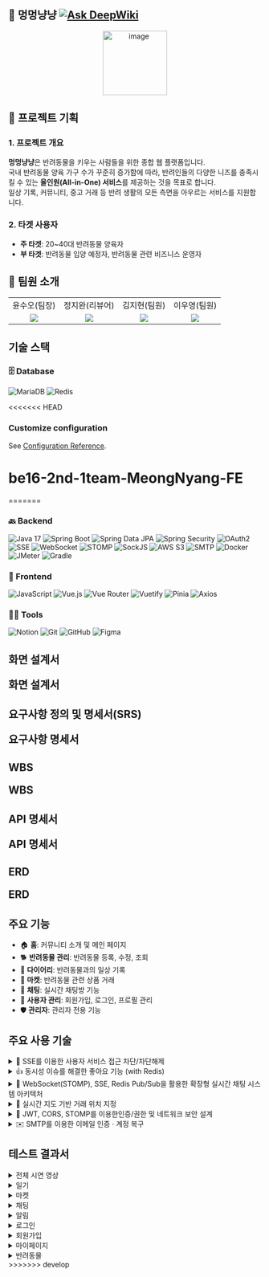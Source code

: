 ## 🐾 멍멍냥냥 [![Ask DeepWiki](https://deepwiki.com/badge.svg)](https://deepwiki.com/beyond-sw-camp/be16-2nd-1team-MeongNyang-FE)
<p align = "center">
    <img width="128" height="128" alt="image" src="https://github.com/user-attachments/assets/ec18fb22-4a1a-439c-92b6-ac0dc3cd1ac7" />
</p>

## 📌 프로젝트 기획
### 1. 프로젝트 개요
**멍멍냥냥**은 반려동물을 키우는 사람들을 위한 종합 웹 플랫폼입니다.  
국내 반려동물 양육 가구 수가 꾸준히 증가함에 따라, 반려인들의 다양한 니즈를 충족시킬 수 있는 **올인원(All-in-One) 서비스**를 제공하는 것을 목표로 합니다.  
일상 기록, 커뮤니티, 중고 거래 등 반려 생활의 모든 측면을 아우르는 서비스를 지원합니다.

### 2. 타겟 사용자
- **주 타겟**: 20~40대 반려동물 양육자
- **부 타겟**: 반려동물 입양 예정자, 반려동물 관련 비즈니스 운영자

## 👥 팀원 소개
<table>
    <tr>
    <td align="center"> 윤수오(팀장)</td>
    <td align="center"> 정지완(리뷰어)</td>
    <td align="center"> 김지현(팀원)</td>
    <td align="center"> 이우영(팀원)</td>
  </tr>
  <tr>
    <td align="center"><a href="https://github.com/SuOhYoon" target="_blank"><img src="https://img.shields.io/badge/GitHub-181717?style=flat-square&logo=github&logoColor=white"/></a>
    </td>
    <td align="center"><a href="https://github.com/FOJF" target="_blank"><img src="https://img.shields.io/badge/GitHub-181717?style=flat-square&logo=github&logoColor=white"/></a>
    </td>
    <td align="center"><a href="https://github.com/userkimjihyeon" target="_blank"><img src="https://img.shields.io/badge/GitHub-181717?style=flat-square&logo=github&logoColor=white"/></a> 
    </td>
    <td align="center"><a href="https://github.com/ggj0228" target="_blank"><img src="https://img.shields.io/badge/GitHub-181717?style=flat-square&logo=github&logoColor=white"/></a>
    </td>
  </tr>
</table>

## 기술 스택
### 🗄️ Database
![MariaDB](https://img.shields.io/badge/MariaDB-003545?style=for-the-badge&logo=mariadb&logoColor=white)
![Redis](https://img.shields.io/badge/Redis-DC382D?style=for-the-badge&logo=redis&logoColor=white)

<<<<<<< HEAD
### Customize configuration
See [Configuration Reference](https://cli.vuejs.org/config/).

# be16-2nd-1team-MeongNyang-FE
=======
### 🔙 Backend
![Java 17](https://img.shields.io/badge/Java%2017-007396?style=for-the-badge&logo=openjdk&logoColor=white)
![Spring Boot](https://img.shields.io/badge/Spring%20Boot-6DB33F?style=for-the-badge&logo=springboot&logoColor=white)
![Spring Data JPA](https://img.shields.io/badge/Spring%20Data%20JPA-6DB33F?style=for-the-badge&logo=spring&logoColor=white)
![Spring Security](https://img.shields.io/badge/Spring%20Security-6DB33F?style=for-the-badge&logo=springsecurity&logoColor=white)
![OAuth2](https://img.shields.io/badge/OAuth2-000000?style=for-the-badge&logo=auth0&logoColor=white)
![SSE](https://img.shields.io/badge/SSE(Server--Sent%20Events)-000000?style=for-the-badge)
![WebSocket](https://img.shields.io/badge/WebSocket-000000?style=for-the-badge&logo=websocket&logoColor=white)
![STOMP](https://img.shields.io/badge/STOMP-000000?style=for-the-badge)
![SockJS](https://img.shields.io/badge/SockJS-000000?style=for-the-badge)
![AWS S3](https://img.shields.io/badge/AWS%20S3-569A31?style=for-the-badge&logo=amazons3&logoColor=white)
![SMTP](https://img.shields.io/badge/SMTP-FF6600?style=for-the-badge&logo=gmail&logoColor=white)
![Docker](https://img.shields.io/badge/Docker-2496ED?style=for-the-badge&logo=docker&logoColor=white)
![JMeter](https://img.shields.io/badge/JMeter-D22128?style=for-the-badge&logo=apachejmeter&logoColor=white)
![Gradle](https://img.shields.io/badge/gradle-02303A?style=for-the-badge&logo=gradle&logoColor=white)


### 🎨 Frontend
![JavaScript](https://img.shields.io/badge/JavaScript-F7DF1E?style=for-the-badge&logo=javascript&logoColor=black)
![Vue.js](https://img.shields.io/badge/Vue.js-4FC08D?style=for-the-badge&logo=vue.js&logoColor=white)
![Vue Router](https://img.shields.io/badge/Vue%20Router-4FC08D?style=for-the-badge)
![Vuetify](https://img.shields.io/badge/Vuetify-1867C0?style=for-the-badge&logo=vuetify&logoColor=white)
![Pinia](https://img.shields.io/badge/Pinia-FFD859?style=for-the-badge&logo=vue.js&logoColor=black)
![Axios](https://img.shields.io/badge/Axios-5A29E4?style=for-the-badge&logo=axios&logoColor=white)

### 🧑‍💻 Tools
![Notion](https://img.shields.io/badge/Notion-000000?style=for-the-badge&logo=notion&logoColor=white)
![Git](https://img.shields.io/badge/Git-F05032?style=for-the-badge&logo=git&logoColor=white)
![GitHub](https://img.shields.io/badge/GitHub-181717?style=for-the-badge&logo=github&logoColor=white)
![Figma](https://img.shields.io/badge/Figma-F24E1E?style=for-the-badge&logo=figma&logoColor=white)

## 화면 설계서
<div style="font-size: 1.5em; font-weight: bold; margin-top: 20px;">
  <a href='https://www.figma.com/design/9EuV7bZ8gteSS0VeWFtBZj/%EB%A9%94%EC%9D%B8-%ED%8E%98%EC%9D%B4%EC%A7%80?node-id=274-579&t=P1AzF8eUgYE37t51-0' style="text-decoration: none; color: inherit;">
    화면 설계서
  </a>
</div>

## 요구사항 정의 및 명세서(SRS)
<div style="font-size: 1.5em; font-weight: bold; margin-top: 20px;">
  <a href='https://docs.google.com/spreadsheets/d/1_HHbkM-qIh_VRlckDM2gnEV2z01KgckhMvfeGRZ-UAQ/edit?gid=809966690#gid=809966690' style="text-decoration: none; color: inherit;">
    요구사항 명세서
  </a>
</div>

## WBS
<div style="font-size: 1.5em; font-weight: bold; margin-top: 20px;">
  <a href='https://docs.google.com/spreadsheets/d/1_HHbkM-qIh_VRlckDM2gnEV2z01KgckhMvfeGRZ-UAQ/edit?gid=382613662#gid=382613662' style="text-decoration: none; color: inherit;">
    WBS
  </a>
</div>

## API 명세서
<div style="font-size: 1.5em; font-weight: bold; margin-top: 20px;">
  <a href='https://docs.google.com/spreadsheets/d/1_HHbkM-qIh_VRlckDM2gnEV2z01KgckhMvfeGRZ-UAQ/edit?gid=382613662#gid=382613662' style="text-decoration: none; color: inherit;">
    API 명세서
  </a>
</div>

## ERD
<div style="font-size: 1.5em; font-weight: bold; margin-top: 20px;">
  <a href='https://www.erdcloud.com/d/fRviLvokK3rgCy2iS' style="text-decoration: none; color: inherit;">
    ERD
  </a>
</div>

## 주요 기능
- 🏠 **홈**: 커뮤니티 소개 및 메인 페이지
- 🐕 **반려동물 관리**: 반려동물 등록, 수정, 조회
- 📖 **다이어리**: 반려동물과의 일상 기록
- 🛒 **마켓**: 반려동물 관련 상품 거래
- 💬 **채팅**: 실시간 채팅방 기능
- 👤 **사용자 관리**: 회원가입, 로그인, 프로필 관리
- 🛡️ **관리자**: 관리자 전용 기능

## 주요 사용 기술
<details><summary>🚫 SSE를 이용한 사용자 서비스 접근 차단/차단해제</summary>
    
### 개요
관리자가 서버에 **차단 요청**을 보내면, 서버는 **DB에서 대상 사용자 ID를 조회**한 뒤, **Enum 상태값**을 변경하여 차단 상태로 전환합니다.  
이후 이벤트를 **Redis Pub/Sub**과 **SSE(Server-Sent Events)** 를 통해 실시간으로 프론트엔드에 전달합니다.  
프론트엔드는 이벤트를 수신하면 즉시 **Access Token을 재발급**받아 새로운 권한을 반영하고, 차단된 사용자는 서비스 접근이 제한됩니다.  

### 주요 기술 스택
- **Spring Boot**: REST API 및 SSE 엔드포인트 제공
- **JPA & Enum**: 사용자 상태 관리 (`TEMPORARY_BLOCK`, `PERMANENT_BLOCK` 등)
- **Redis Pub/Sub**: 이벤트 브로드캐스팅
- **SSE (Server-Sent Events)**: 실시간 권한 변경 알림
- **JWT**: Access/Refresh Token 기반 인증

### 성능 최적화 포인트
- **HTTP 기반 단일 연결 유지**: SSE는 **단방향 스트리밍(서버→클라이언트)** 으로 동작하여, WebSocket 대비 구현 복잡도가 낮으면서도 지속적인 연결 유지 가능  
- **낮은 네트워크 오버헤드**: 별도의 핸드셰이크 없이 표준 HTTP 연결로 유지되므로, 다수의 클라이언트 환경에서도 **네트워크 비용 최소화**  
- **실시간 반영**: 서버에서 이벤트 발생 시 클라이언트로 즉시 Push → **폴링(Polling) 대비 레이턴시 극소화**  
- **확장성**: Redis Pub/Sub과 결합해 다수의 애플리케이션 인스턴스에서도 **수평 확장(Scale-out)** 가능  
- **브라우저 친화적**: SSE는 브라우저 기본 이벤트 소스를 통해 동작 → 클라이언트 단 구현 부담 감소 및 안정성 확보  

### 특징
- **실시간 반영**: 차단/해제 이벤트가 지연 없이 프론트로 전달  
- **무상태 인증 구조**: Refresh Token을 통한 Access Token 재발급으로 세션 의존성 제거  
- **보안 강화**: 차단 즉시 새로운 토큰을 발급받아 권한이 반영되므로, 이전 토큰으로는 서비스 접근 불가  
- **트래픽 효율성**: 클라이언트-서버 간 불필요한 재연결이나 반복 요청 없이 효율적으로 이벤트 전송
</details>
<details><summary>👍 동시성 이슈를 해결한 좋아요 기능 (with Redis)</summary>
    
### 개요
사용자가 **좋아요 요청**을 하면, 서비스는 **DB와 Redis**를 먼저 조회하여 중복 여부를 확인합니다.  
- 좋아요가 없는 경우: **Redis(Key-Value 쌍)** 에 먼저 저장 후, DB에도 반영  
- 좋아요가 이미 존재하는 경우: 요청 차단 처리  
- 좋아요 수 조회: **DB의 ID를 Redis Key로 사용**하여 In-Memory에서 초고속 조회  

### 주요 기술 스택
- **Spring Boot**: REST API 및 서비스 로직 구현
- **Redis**: In-Memory 기반 데이터 저장소 (Key-Value Store)
- **JPA & Database**: 영속 데이터 저장
- **Cache 전략**: Redis 캐시를 활용한 조회 성능 최적화

### 성능 최적화 포인트
- **In-Memory 기반 데이터베이스**: Redis는 메모리 상에서 동작하므로, 디스크 기반 DB에 비해 조회 및 쓰기 속도가 월등히 빠름 (μs 단위 응답)  
- **싱글 스레드 아키텍처**: Redis는 싱글 스레드 이벤트 루프 구조를 사용해 **락(lock) 경쟁 없이 직렬화된 처리**가 가능 → 높은 처리량 보장  
- **캐시 히트율 향상**: 좋아요 수와 상태를 Redis에 캐싱하여, **DB 부하를 최소화**하고 조회 요청의 대부분을 In-Memory에서 처리  
- **Write-Through 전략**: Redis 반영 후 DB에 동기화하여 데이터 일관성 유지  
- **확장성**: 많은 동시 접속자가 좋아요를 눌러도 Redis를 통한 빠른 응답 처리 가능  

### 특징
- **중복 방지**: Redis 조회를 통한 실시간 중복 체크  
- **고성능 조회**: 좋아요 수를 DB 대신 In-Memory(Redis)에서 조회  
- **데이터 일관성 보장**: Redis ↔ DB 동기화 구조  
- **서비스 안정성**: 트래픽 급증 상황에서도 지연 없는 사용자 경험 제공  
</details>
<details>
    <summary>💬 WebSocket(STOMP), SSE, Redis Pub/Sub을 활용한 확장형 실시간 채팅 시스템 아키텍처</summary>
    <detail>
        
## 1. STOMP (WebSocket 기반)
- **적용 이유**  
  - 채팅방 내에서 유저들이 실시간으로 메시지를 주고받을 수 있도록 양방향 통신을 지원  
- **구현 내용**  
  - 클라이언트가 채팅방에 접속하면 **WebSocket**을 통해 **STOMP 프로토콜**로 메시지를 송수신  
  - 빠르고 안정적인 데이터 전송을 구현하여 실시간 채팅 경험 제공  

---

## 2. SSE (Server-Sent Events)
- **적용 이유**  
  - 채팅방에 직접 접속하지 않아도 채팅방 목록의 최신 상태를 실시간으로 확인 가능  
  - 알림(Notification)을 실시간으로 사용자에게 전달하기 위함  
- **구현 내용**  
  - 채팅방 리스트 화면에서 새로운 메시지, 변경 사항, 알림 이벤트 등을 즉시 반영  
- **추가 장점**  
  - 단방향 스트리밍 기반으로 리소스 사용이 효율적이며, 서버 → 클라이언트 알림 전달에 적합  

---

## 3. Redis (Pub/Sub & Caching)
- **적용 이유**  
  - STOMP와 SSE는 애플리케이션 서버 메모리에 의존 → 서버 확장 시 데이터 동기화 한계 발생  
  - 메시지를 중앙에서 관리하기 위해 **Redis Pub/Sub** 도입  
  - 실시간 **읽음 처리**를 안정적으로 구현하기 위해 Redis 캐싱 기능 활용  
    - (RDB에 직접 의존할 경우 발생할 수 있는 동시성 문제를 **Redis의 싱글 스레드 & In-memory 특성**으로 해결)  
- **구현 내용**  
  - 여러 서버 인스턴스에서 동시에 메시지를 발행/구독 → 수평 확장 시에도 실시간 데이터 동기화 보장  
  - Redis에 `참여자 목록`, `온라인 여부`, `참여자별 마지막으로 읽은 메세지 ID`를 캐싱  
  - 참여자 변동, 상태 변경, 메시지 발생 시 클라이언트와 Redis 데이터를 연동하여 **실시간 읽음 상태 반영**  
- **효과**  
  - 다중 서버 환경에서도 안정적인 채팅 및 알림 제공  
  - 클라이언트는 실시간으로 **읽음 여부 확인** 가능
    </detail>
</details>    
<details><summary>📍 실시간 지도 기반 거래 위치 지정</summary>

###  서비스 개요
사용자는 거래글 작성 시 **카카오맵 지도 API**를 활용하여 지도 위에 핀을 찍어 거래 장소를 지정합니다.  
프론트엔드는 사용자가 선택한 **위·경도(lat, lng)와 주소 정보**를 서버로 전달하고,  
백엔드는 이를 **DB에 저장**하여 거래글과 함께 관리합니다.  
상세 페이지에서는 저장된 좌표를 기반으로 다시 지도를 출력해 거래 장소를 직관적으로 확인할 수 있습니다.  

---

###  주요 기술 스택

**Frontend**
- Vue.js & Vuetify: 거래글 작성/상세 화면 UI  
- Kakao Maps API: 지도 렌더링, 핀 배치, 좌표 → 주소 변환  
- Axios: 백엔드 API와 데이터 연동  

**Backend**
- Spring Boot: 거래글 REST API  
- JPA & DTO: 위도(latitude), 경도(longitude) 관리  
- MariaDB: 거래글 및 위치 정보 저장  
- AWS S3: 거래 이미지 저장소  

---

###  특징
- **직관적 위치 선택**: 클릭/드래그 방식으로 손쉽게 거래 장소 지정 가능  
- **정확한 좌표 기반 저장**: 주소 문자열이 아닌 위·경도 좌표를 저장해 데이터 활용성 극대화  
- **실시간 주소 변환**: 카카오맵 Geocoder API로 좌표 → 주소 변환 즉시 반영  
- **상세 페이지 시각화**: 저장된 좌표를 바탕으로 지도와 마커를 표시해 직관적인 UX 제공  
- **확장성**: 위치 데이터 기반 검색(예: 반경 5km 내 거래글 조회) 등 확장 가능  

---

###  동작 흐름
1. **사용자**: 거래글 작성 시 지도에서 핀으로 위치 선택  
2. **프론트엔드**: 선택한 위·경도와 주소를 백엔드로 전송  
3. **백엔드**: 거래글과 함께 DB에 위치 정보 저장  
4. **프론트엔드 상세 페이지**: 저장된 좌표를 지도 위에 표시하여 직관적으로 제공  
</details> 
<details><summary>🔐 JWT, CORS, STOMP를 이용한인증/권한 및 네트워크 보안 설계</summary>
    
## 설계 의도 & 근거

### 인증/토큰
- JWT: AT(단기) / RT(중장기) 분리, RT는 Redis 보관·검증
- 재발급: 클라이언트는 RT를 **헤더**로 전달, 서버는 Redis와 대조 후 새 AT 발급
- 확장 옵션: RT 회전(Rotation)·재사용 탐지(Reuse Detection)

### CORS 정책
- 개발 오리진 화이트리스트(예: localhost 3000/5173), 필요한 메서드·헤더만 허용
- `allowCredentials(true)`: STOMP를 SockJS 폴백(XHR)로 사용할 때 브라우저가 자격증명 응답을 요구

### Preflight / Credentials 메모
- Preflight: 커스텀 헤더·비단순 메서드·특정 Content-Type 사용 시 브라우저가 본요청 전 `OPTIONS`로 허용 여부 확인
- Credentials 모드: 교차 출처에서 쿠키/HTTP 인증 등을 보낼 수 있게 한 모드  
  - 이 경우 응답에 **정확한 Origin**과 `Access-Control-Allow-Credentials: true` 필수  
  - 미충족 시 브라우저가 응답을 폐기

### 헤더 기반 인증 시 CORS가 더 엄격하게 보이는 이유
- 커스텀 헤더 사용은 Preflight를 유발 → 서버가 메서드/헤더/오리진을 명시 허용해야 본요청 진행
- SockJS 폴백은 XHR이라 CORS 규칙 적용, 경우에 따라 credentials 모드 활성화
- 동일 오리진(프록시) 환경에서는 CORS가 발생하지 않지만, 교차 오리진에서는 규칙이 그대로 적용

### OAuth(소셜) 흐름 요약
- 공급자 인증 → 코드 교환 → 프로필 조회
- 계정 연결: 동일 이메일은 연동, 없으면 추가정보 입력 후 가입 완료
- 보안 포인트: redirect URI 화이트리스트, state/nonce 검증, 짧은 AT·긴 RT, 실패/중복 응답 표준화

### STOMP(WebSocket) 전략
- 순수 WebSocket은 CORS 비대상, SockJS 폴백(XHR)은 CORS 적용
</details>
<details><summary>✉️ SMTP를 이용한 이메일 인증 · 계정 복구</summary>

### SMTP/Email (인증코드)

- **코드 생성/만료**
  - 6자리 난수 생성, **TTL(분 단위) 부여**, 검증 성공 시 **즉시 무효화**

- **저장/제어 (Redis)**
  - `email:code:{email}` 키로 코드 보관(**TTL 적용**)
  - **재발송 쿨다운** 및 **시도 횟수 카운터**를 Redis로 관리
  - 최근 발급 코드만 유효하도록 **후진 방지** 처리

- **검증 흐름**
  - 입력 코드 비교 → 성공 시 무효화, 실패 누적 시 **일시 잠금**

- **발송**
  - Spring Mail(JavaMailSender)로 **SMTP(STARTTLS)** 전송

### Password Reset (임시 비밀번호)

- **발급 트리거**: 이메일 소유 확인 후 임시 비밀번호 발급(메일 전송)
- **생성/만료**: 영문·숫자 혼합 난수, **TTL 부여**, **1회용**(사용/변경 시 즉시 무효화)
- **저장 방식**: 평문 저장 없음 → 서버에는 **해시만 저장**, Redis에는 **발급 상태/TTL**만 보관
- **전송**: SMTP로 발급 메일 송신(만료 시각 안내 포함)
- **로그인 정책**: 임시 비밀번호로 로그인 시 **즉시 비밀번호 변경 강제**
- **보호 장치**: **재발급 쿨다운**, **최대 시도 횟수** 제한, 실패 누적 시 **일시 잠금**
---

## 보안·운영 하이라이트

### 현재 적용(담당)
- JWT 분리: AT(단기) / RT(중장기), **민감정보 토큰 미포함**
- RT **Redis 저장·검증**, 로그아웃 시 해당 RT 무효화
</details>   

## 테스트 결과서
<details><summary>전체 시연 영상</summary>
</details>
<details>
  <summary>일기</summary>
  <details><summary>홈 화면(전체 일기 목록)</summary>
    <img width="1440" height="900" alt="image" src="https://github.com/user-attachments/assets/20271e9c-20bf-414e-b01a-ad45ef1204eb" />
  </details>

  <details><summary>대시보드</summary>
    <img width="1440" height="900" alt="image" src="https://github.com/user-attachments/assets/d95b9355-75be-4f31-84d0-fa3ba9e32ac6" />
  </details>

  <details><summary>내 일기 목록</summary>
      <img width="1440" height="900" alt="image" src="https://github.com/user-attachments/assets/e9288040-431e-451c-acfe-479b9dd2bb3c" />
  </details>

  <details><summary>내 일기 작성</summary>
    <img width="1440" height="900" alt="image" src="https://github.com/user-attachments/assets/ed698147-87d0-42ee-90d6-2463fe54f47a" />
    <img width="1440" height="900" alt="image" src="https://github.com/user-attachments/assets/0a1fc5e4-8cc3-4723-8526-0cf1e89e35b7" />
  </details>
  <details><summary>내 일기 수정</summary>
      <img width="1440" height="900" alt="image" src="https://github.com/user-attachments/assets/619c5a8a-1d2a-4f16-813f-051ca5b5e2f6" />
  </details>
  <details><summary>일기 상세 조회</summary>
    <img width="1440" height="900" alt="image" src="https://github.com/user-attachments/assets/aa59ea25-0d0a-43fd-baf8-88c37ac20f85" />
  </details>
  <details><summary>댓글 조회</summary>
    <img width="1440" height="900" alt="image" src="https://github.com/user-attachments/assets/cfd549d0-3e65-4431-b51b-1eb5af8da0f3" />

  </details>
  <details><summary>좋아요 조회</summary>
    <img width="1440" height="900" alt="image" src="https://github.com/user-attachments/assets/8a47c9ab-1086-423b-a6df-8fbd1906799d" />
  </details>
  <details><summary>검색 결과</summary>
    <img width="1440" height="900" alt="image" src="https://github.com/user-attachments/assets/ff76f2d1-acce-4932-940c-78a09bb27ed4" />
  </details>
  <details><summary>팔로우 조회</summary>
    <img width="1440" height="900" alt="image" src="https://github.com/user-attachments/assets/5f3e4e26-27cf-43a6-b921-5d3f99010477" />
  </details>
</details>

<details>
  <summary>마켓</summary>
  <details><summary>홈 화면(전체 거래글 목록)</summary>
     <img width="1919" height="867" alt="Image" src="https://github.com/user-attachments/assets/bd58c40e-df87-420a-9277-814a5c17ebbd" />
  </details>

  <details><summary>거래글 작성</summary>
     <img width="1917" height="866" alt="Image" src="https://github.com/user-attachments/assets/c839646a-00cd-4a69-9bcc-ecc4256e349a" />
  </details>

  <details><summary>거래글 수정/삭제</summary>
    <img width="1919" height="870" alt="Image" src="https://github.com/user-attachments/assets/4b6476b5-c4af-4454-ab41-5a6935d2b585" />
  </details>

  <details><summary>거래글 상세</summary>
    <img width="1916" height="868" alt="Image" src="https://github.com/user-attachments/assets/21db1744-c24f-4595-b2eb-ba743969d48e" />
  </details>
</details>

<details>
  <summary>채팅</summary>
    
  <details><summary>채팅방 목록 조회</summary>
      <img width="1728" height="1117" alt="스크린샷 2025-08-26 오후 2 01 50" src="https://github.com/user-attachments/assets/890c71ab-274f-434a-9a56-13decf8a3828" />
  </details>

  <details><summary>채팅방 생성</summary>
      
https://github.com/user-attachments/assets/86f6cb9a-825c-4519-b866-6a8543fa6d6c


  </details>

  <details><summary>퀵 메세지</summary>
      
https://github.com/user-attachments/assets/f2c1b6a4-29ed-4e90-b58e-ffdd8eea2f7f


  </details>

  <details><summary>SSE 채팅방 목록 갱신</summary>
      
https://github.com/user-attachments/assets/fac8e7d8-8fab-425f-9341-ddfb83e8b021


  </details>
  
  <details><summary>메세지 전송</summary>
      
https://github.com/user-attachments/assets/dfe16ea2-be8c-47a1-b7b4-3bc30ce8a72c


  </details>
  
  <details><summary>파일 드래그 앤 드롭</summary>
      
https://github.com/user-attachments/assets/54976259-5eef-4a44-88d0-03bf5cc2bf19


  </details>
  
  <details><summary>파일 전송</summary> 
      
https://github.com/user-attachments/assets/cf7a55a0-cf0d-425c-a430-27c2d727b9e1


  </details>
  
  <details><summary>이미지 뷰어</summary> 
      
https://github.com/user-attachments/assets/1a796fe7-c6e6-456c-9354-c7897ca5c88c


  </details>
  
  <details><summary>최하단 이동</summary> 
      
https://github.com/user-attachments/assets/15dcd759-1349-4265-912f-358d0307401c


  </details>
  
  <details><summary>참여자 목록 조회</summary> 
      <img width="1728" height="1117" alt="스크린샷 2025-08-26 오후 2 15 10" src="https://github.com/user-attachments/assets/6455d238-1a62-4307-b927-47a21ffca110" />
  </details>
  
  <details><summary>채팅방 초대</summary> 
      
https://github.com/user-attachments/assets/c09dfa1d-54f2-4fe3-9395-09dafe59b952


  </details>
  
  <details><summary>채팅방 나가기</summary> 
      
https://github.com/user-attachments/assets/70c6eea7-7b0a-4b10-890a-09fd4b34534f


  </details>
</details>

<details>
  <summary>알림</summary>
    
  <details><summary>알림 삭제</summary>

https://github.com/user-attachments/assets/ccbd22f1-199d-40f9-9a5b-9f4ae1971d0f


  </details>

  <details><summary>알림 전체 삭제</summary>

https://github.com/user-attachments/assets/038ffba2-f859-4d4c-b2b7-3f4679839c2b


  </details>

  <details><summary>알림 전체 읽음</summary>

https://github.com/user-attachments/assets/2218d0a1-10af-4080-8f7b-78abaa612bc9


  </details>

</details>
<details>
    <summary>로그인</summary>
     <details><summary>로그인 화면</summary>
     <img width="830" height="744" alt="로그인화면" src="https://github.com/user-attachments/assets/f0cf6c4e-3adb-48eb-be0f-0863ef8d2d3b" />
      </details>
    <details>
       <summary>임시비밀번호 프로세스(계정잠금)</summary>
        <details><summary>로그인 시도 실패</summary>
     <img width="605" height="782" alt="로그인 시도 실패" src="https://github.com/user-attachments/assets/cf5132c6-924f-4457-8f10-1a3466d83c3a" />
      </details>
        <details><summary>계정 잠금처리</summary>
     <img width="509" height="772" alt="5번 실패시 계정 잠금처리" src="https://github.com/user-attachments/assets/528a6ae7-2177-4ea0-93b6-9a2c82234352" />
      </details>
         <details><summary>계정 잠금해제 화면</summary>
        <img width="587" height="652" alt="계정 잠금해제 화면" src="https://github.com/user-attachments/assets/ea16f65c-43fb-4fc6-85e4-1835ec538931" />
      </details>
        <details><summary>임시비밀번호 발급 화면</summary>
        <img width="575" height="544" alt="임시비번 발급" src="https://github.com/user-attachments/assets/5ade6c58-97ce-46f6-9481-788ee7322787" />
      </details>
        <details><summary>임시비밀번호 발급 내용(이메일)</summary>
        <img width="463" height="220" alt="임시비밀번호 발급내용" src="https://github.com/user-attachments/assets/c9894723-327a-4ceb-8051-16fbbf00be91" />
      </details>
    </details>
        <details><summary>일반 회원가입 유저의 소셜로그인 연동</summary>
        <img width="647" height="535" alt="같은 이메일 소셜로그인 이용시 계정 연동" src="https://github.com/user-attachments/assets/6288addd-3940-4580-8b25-fffd1756a1df" />
        </details>
        <details><summary>탈퇴한 계정으로 로그인 시도</summary>
                <summary>탈퇴한 일반회원가입 계정으로 로그인 시도</summary>
        <img width="531" height="451" alt="탈퇴한 계정으로 로그인 시도" src="https://github.com/user-attachments/assets/74b6b3a5-72f6-459a-bae5-234a7aee5a4d" />
                <summary>탈퇴한 소셜 연동 계정으로 로그인 시도</summary>
        <img width="520" height="439" alt="탈퇴한 소셜 로그인 계정으로 로그인 시도" src="https://github.com/user-attachments/assets/1d4faea0-680a-45b8-89a7-92fb3052a1a4" />
        </details>

</details>


</details>
<details>
  <summary>회원가입</summary>
      <details>
        <summary>회원가입 화면</summary>
        <img width="830" alt="회원가입 화면" src="https://github.com/user-attachments/assets/f0cf6c4e-3adb-48eb-be0f-0863ef8d2d3b" />
      </details>
<details>
  <summary>회원가입 프로세스</summary>
  <details>
    <summary>① 회원가입 후 인증 화면</summary>
    <img width="666" alt="회원가입 후 인증" src="https://github.com/user-attachments/assets/7838d9a9-d364-47af-94d6-f6af067678c4" />
  </details>

  <details>
    <summary>② 이메일 인증 코드</summary>
    <img width="448" alt="이메일 인증 코드" src="https://github.com/user-attachments/assets/e2c27c85-2b91-4542-8702-a6e544eeb429" />
  </details>

  <details>
    <summary>③ 인증 후 추가정보 기입</summary>
    <img width="482" alt="인증 후 추가정보 기입" src="https://github.com/user-attachments/assets/e1c9a539-a1c9-431f-8618-55d9e67dd07a" />
  </details>

  <details>
    <summary>④ 인증 후 추가정보 기입 2</summary>
    <img width="486" alt="인증 후 추가정보 기입 2" src="https://github.com/user-attachments/assets/493ae383-877a-478c-b635-222c62cb367e" />
  </details>
</details>
</details>
<details>
    <summary>마이페이지</summary>
    <details>
        <summary>화면</summary>
        <summary>마이페이지 화면1</summary>
        <img width="730" height="735" alt="프로필 화면1" src="https://github.com/user-attachments/assets/d25e2f0c-8a48-4dc0-b5c4-184b010b2512" />
        <summary>마이페이지 화면2</summary>
        <img width="823" height="661" alt="프로필 화면2" src="https://github.com/user-attachments/assets/99be8cf5-5e77-4147-89cc-7cd6d46c8bf6" />
    </details>
    <details>
        <summary>로그인 별 연동계정</summary>
        <summary>카카오</summary>
        <img width="832" height="267" alt="카카오 로그인  정보" src="https://github.com/user-attachments/assets/0da07cb9-8082-45a2-830d-62e51ca3975d" />
        <summary>구글</summary>
        <img width="748" height="238" alt="구글 로그인 정보" src="https://github.com/user-attachments/assets/68751ba0-9955-499a-adde-0b182e318245" />
        <summary>일반 회원가입</summary>
        <img width="718" height="199" alt="일반 로그인 정보" src="https://github.com/user-attachments/assets/b3b18f6c-3cea-4dcb-bd88-9a4b10448bcd" />
    </details>
    <details>
        <summary>계정 탈퇴</summary>
        <img width="944" height="552" alt="계정탈퇴" src="https://github.com/user-attachments/assets/96cf8ec3-6da9-4502-8953-b59296444205" />
    </details>
    <details>
        <summary>프로필 수정</summary>
        <img width="655" height="746" alt="프로필 수정 화면" src="https://github.com/user-attachments/assets/5c52812d-2abf-4a92-b885-31b87b83c2c4" />
    </details>
    <details>
        <summary>비밀번호 변경</summary>
        <img width="627" height="580" alt="비밀번호 변경 화면" src="https://github.com/user-attachments/assets/216982e8-f4c0-4c54-9832-05bf188fd7c3" />
    </details>

</details>

<details>
    <summary>반려동물</summary>
    <details>
        <summary>반려동물 관리 화면</summary>
        <summary>등록 전</summary>
        <img width="1105" height="775" alt="내 반려동물" src="https://github.com/user-attachments/assets/da368c5d-2930-4459-b5d9-72142437d3e7" />
         <summary>등록 후</summary>
        <img width="1026" height="771" alt="반려동물 리스트" src="https://github.com/user-attachments/assets/99f0fd44-de75-4f90-9ae9-59d7537fe7e8" />
    </details>
    <details>
        <summary>반려동물 추가, 수정</summary>
        <details>
            <summary>반려동물 추가</summary>
            <summary>반려동물 추가1</summary>
            <img width="686" height="764" alt="반려동물 추가1" src="https://github.com/user-attachments/assets/cc852488-a06d-4e7e-b565-c2783c1e5859" />
            <summary>반려동물 추가2</summary>
            <img width="798" height="714" alt="반려동물 추가 2" src="https://github.com/user-attachments/assets/58d222fd-697b-4200-8853-f26024655e0b" />
            <summary>반려동물 등록</summary>
            <img width="750" height="783" alt="반려동물 등록" src="https://github.com/user-attachments/assets/a22cf15d-eabe-49eb-a53d-ddf2b395dc53" />
            <summary>반려동물 수정</summary>
            <img width="835" height="745" alt="반려동물 수정 화면(등록과 동일)" src="https://github.com/user-attachments/assets/ffa19734-d171-483a-aaea-cc88cc9c5840" />
        </details>
    </details>
    <details>
        <summary>반려동물 삭제</summary>
        <summary>반려동물 삭제 전</summary>
        <img width="1012" height="799" alt="반려동물 삭제 전" src="https://github.com/user-attachments/assets/b1cb5044-5145-482a-9130-676564848d89" />
        <summary>반려동물 삭제 후</summary>
        <img width="976" height="671" alt="반려동물 삭제 후" src="https://github.com/user-attachments/assets/c54c11ea-4b3b-4866-b4cc-3c6cd39dec17" />
    </details>
    <details>
        <summary>대표동물 설정</summary>
        <summary>대표동물 변경 전</summary>
        <img width="1316" height="807" alt="대표동물 변경 전" src="https://github.com/user-attachments/assets/524cf1bf-aae7-4692-b03d-815df7f175f4" />
        <summary>대표동물 변경 후</summary>
        <img width="1321" height="850" alt="대표동물 변경 후" src="https://github.com/user-attachments/assets/51c842eb-c946-44be-a80f-9e700c3770b1" />
    </details>
</details>
>>>>>>> develop
